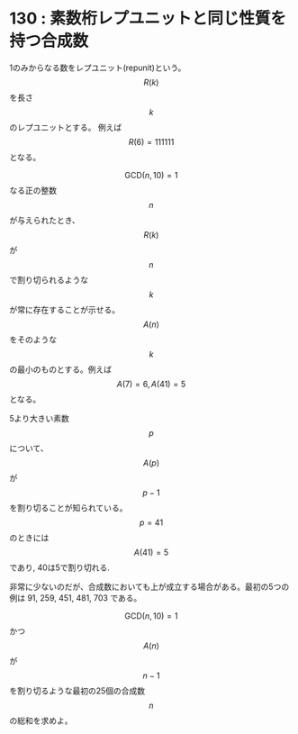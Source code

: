 # 130 : 素数桁レプユニットと同じ性質を持つ合成数

1のみからなる数をレプユニット(repunit)という。$$R(k)$$を長さ$$k$$のレプユニットとする。 例えば$$R(6) = 111111$$となる。

$$\textrm{GCD}(n, 10) = 1$$なる正の整数$$n$$が与えられたとき、$$R(k)$$が$$n$$で割り切られるような$$k$$が常に存在することが示せる。$$A(n)$$をそのような$$k$$の最小のものとする。例えば$$A(7) = 6, A(41) = 5$$となる。

5より大きい素数$$p$$について、$$A(p)$$が$$p - 1$$を割り切ることが知られている。$$p = 41$$のときには$$A(41) = 5$$であり, 40は5で割り切れる.

非常に少ないのだが、合成数においても上が成立する場合がある。最初の5つの例は 91, 259, 451, 481, 703 である。

$$\textrm{GCD}(n, 10) = 1$$かつ$$A(n)$$が$$n - 1$$を割り切るような最初の25個の合成数$$n$$の総和を求めよ。

